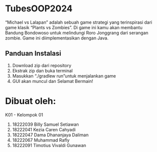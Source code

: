 # TubesOOP2024

“Michael vs Lalapan” adalah sebuah game strategi yang terinspirasi dari game klasik “Plants vs Zombies”. Di game ini kamu akan membantu Bandung Bondowoso untuk melindungi Roro Jonggrang dari serangan zombie. Game ini diimplementasikan dengan Java.

## Panduan Instalasi

1. Download zip dari repository
2. Ekstrak zip dan buka terminal
3. Masukkan “./gradlew run”untuk menjalankan game
4. GUI akan muncul dan Selamat Bermain!

# Dibuat oleh:
K01 - Kelompok 01


1. 18222039 Billy Samuel Setiawan
2. 18222041 Kezia Caren Cahyadi
3. 18222047 Dama Dhananjaya Daliman
4. 18222067 Muhammad Rafly
5. 18222091 Timotius Vivaldi Gunawan